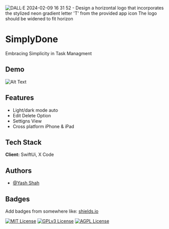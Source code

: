 ![DALL·E 2024-02-09 16 31 52 - Design a horizontal logo that incorporates the stylized neon gradient letter 'T' from the provided app icon  The logo should be widened to fit horizon](https://github.com/YashShah5/SimplyDone/assets/109703679/4910ec5e-38da-4dcb-a329-930e7d02ae46)

# SimplyDone

Embracing Simplicity in Task Managment

## Demo

![Alt Text](https://media.giphy.com/media/v1.Y2lkPTc5MGI3NjExOGZnNWNjd2swdGVxbmd1YmkwZWhjazM5amY0bTVremtkdmZlMGQ3diZlcD12MV9pbnRlcm5hbF9naWZfYnlfaWQmY3Q9Zw/fNAqReIik6uXVyCxJx/giphy.gif)

## Features

- Light/dark mode auto
- Edit Delete Option
- Settigns View
- Cross platform iPhone & iPad


## Tech Stack

**Client:** SwiftUi, X Code


## Authors

- [@Yash Shah](https://www.github.com/yashshah5)


## Badges

Add badges from somewhere like: [shields.io](https://shields.io/)

[![MIT License](https://img.shields.io/badge/License-MIT-green.svg)](https://choosealicense.com/licenses/mit/)
[![GPLv3 License](https://img.shields.io/badge/License-GPL%20v3-yellow.svg)](https://opensource.org/licenses/)
[![AGPL License](https://img.shields.io/badge/license-AGPL-blue.svg)](http://www.gnu.org/licenses/agpl-3.0)

